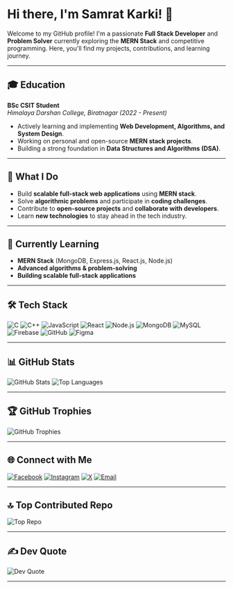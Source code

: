 # Hi there, I'm Samrat Karki! 👋

Welcome to my GitHub profile! I'm a passionate **Full Stack Developer** and **Problem Solver** currently exploring the **MERN Stack** and competitive programming. Here, you'll find my projects, contributions, and learning journey.

---

## 🎓 Education

  **BSc CSIT Student**  
  *Himalaya Darshan College, Biratnagar (2022 - Present)*  
- Actively learning and implementing **Web Development, Algorithms, and System Design**.
- Working on personal and open-source **MERN stack projects**.
- Building a strong foundation in **Data Structures and Algorithms (DSA)**.

---

## 🚀 What I Do

- Build **scalable full-stack web applications** using **MERN stack**.
- Solve **algorithmic problems** and participate in **coding challenges**.
- Contribute to **open-source projects** and **collaborate with developers**.
- Learn **new technologies** to stay ahead in the tech industry.

---

## 🌱 Currently Learning

- **MERN Stack** (MongoDB, Express.js, React.js, Node.js)
- **Advanced algorithms & problem-solving**
- **Building scalable full-stack applications**

---

## 🛠 Tech Stack

![C](https://img.shields.io/badge/c-%2300599C.svg?style=flat&logo=c&logoColor=white)
![C++](https://img.shields.io/badge/c++-%2300599C.svg?style=flat&logo=c%2B%2B&logoColor=white)
![JavaScript](https://img.shields.io/badge/javascript-%23323330.svg?style=flat&logo=javascript&logoColor=%23F7DF1E)
![React](https://img.shields.io/badge/react-%2320232a.svg?style=flat&logo=react&logoColor=%2361DAFB)
![Node.js](https://img.shields.io/badge/node.js-%2343853D.svg?style=flat&logo=node.js&logoColor=white)
![MongoDB](https://img.shields.io/badge/mongodb-%234ea94b.svg?style=flat&logo=mongodb&logoColor=white)
![MySQL](https://img.shields.io/badge/mysql-%234479A1.svg?style=flat&logo=mysql&logoColor=white)
![Firebase](https://img.shields.io/badge/firebase-%23039BE5.svg?style=flat&logo=firebase)
![GitHub](https://img.shields.io/badge/github-%23121011.svg?style=flat&logo=github&logoColor=white)
![Figma](https://img.shields.io/badge/figma-%23F24E1E.svg?style=flat&logo=figma&logoColor=white)

---

## 📊 GitHub Stats

![GitHub Stats](https://github-readme-stats.vercel.app/api?username=ksamrat224&show_icons=true&theme=tokyonight)
![Top Languages](https://github-readme-stats.vercel.app/api/top-langs/?username=ksamrat224&layout=compact&theme=tokyonight)

---

## 🏆 GitHub Trophies

![GitHub Trophies](https://github-profile-trophy.vercel.app/?username=ksamrat224&theme=radical&margin-w=6&no-bg=true&no-frame=true)

---

## 🌐 Connect with Me

[![Facebook](https://img.shields.io/badge/Facebook-%231877F2.svg?logo=Facebook&logoColor=white)](https://facebook.com/ksamrat224) 
[![Instagram](https://img.shields.io/badge/Instagram-%23E4405F.svg?logo=Instagram&logoColor=white)](https://instagram.com/samrat_k26) 
[![X](https://img.shields.io/badge/X-black.svg?logo=X&logoColor=white)](https://x.com/samrat224) 
[![Email](https://img.shields.io/badge/Email-D14836?logo=gmail&logoColor=white)](mailto:samratkarki225@gmail.com)

---

## 🔝 Top Contributed Repo

![Top Repo](https://github-contributor-stats.vercel.app/api?username=ksamrat224&limit=5&theme=dark&combine_all_yearly_contributions=true)

---

## ✍️ Dev Quote

![Dev Quote](https://quotes-github-readme.vercel.app/api?type=horizontal&theme=radical)

---


